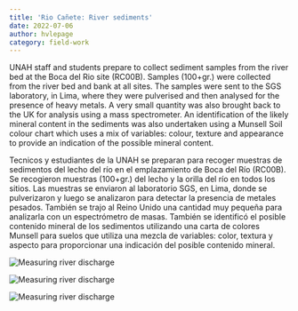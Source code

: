 ```yaml
---
title: 'Rio Cañete: River sediments'
date: 2022-07-06
author: hvlepage
category: field-work
---
```



UNAH staff and students prepare to collect sediment samples from the river bed at the Boca del Rio site (RC00B). Samples (100+gr.) were collected from the river bed and bank at all sites. The samples were sent to the SGS laboratory, in Lima, where they were pulverised and then analysed for the presence of heavy metals. A very small quantity was also brought back to the UK for analysis using a mass spectrometer.
An identification of the likely mineral content in the sediments was also undertaken using a Munsell Soil colour chart which uses a mix of variables: colour, texture and appearance to provide an indication of the possible mineral content.

Tecnicos y estudiantes de la UNAH se preparan para recoger muestras de sedimentos del lecho del río en el emplazamiento de Boca del Río (RC00B). Se recogieron muestras (100+gr.) del lecho y la orilla del río en todos los sitios. Las muestras se enviaron al laboratorio SGS, en Lima, donde se pulverizaron y luego se analizaron para detectar la presencia de metales pesados. También se trajo al Reino Unido una cantidad muy pequeña para analizarla con un espectrómetro de masas.
También se identificó el posible contenido mineral de los sedimentos utilizando una carta de colores Munsell para suelos que utiliza una mezcla de variables: color, textura y aspecto para proporcionar una indicación del posible contenido mineral.


![Measuring river discharge](/assets/posts/2Sedimentcollection.JPG)


![Measuring river discharge](/assets/posts/2Sediment.JPG)


![Measuring river discharge](/assets/posts/2Sediments.JPG)
